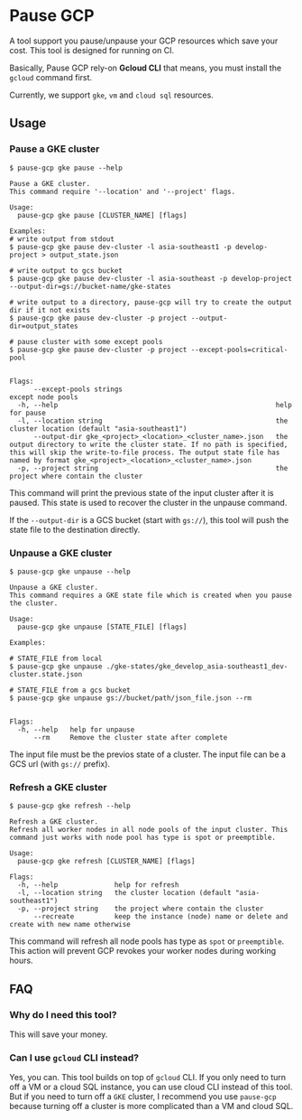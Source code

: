 # Pause GCP

A tool support you pause/unpause your GCP resources which save your cost. This tool is designed for running on CI.

Basically, Pause GCP rely-on **Gcloud CLI** that means, you must install the `gcloud` command first.

Currently, we support `gke`, `vm` and `cloud sql` resources.

## Usage

### Pause a GKE cluster
```console
$ pause-gcp gke pause --help

Pause a GKE cluster.
This command require '--location' and '--project' flags.

Usage:
  pause-gcp gke pause [CLUSTER_NAME] [flags]

Examples:
# write output from stdout
$ pause-gcp gke pause dev-cluster -l asia-southeast1 -p develop-project > output_state.json

# write output to gcs bucket
$ pause-gcp gke pause dev-cluster -l asia-southeast -p develop-project --output-dir=gs://bucket-name/gke-states

# write output to a directory, pause-gcp will try to create the output dir if it not exists
$ pause-gcp gke pause dev-cluster -p project --output-dir=output_states

# pause cluster with some except pools
$ pause-gcp gke pause dev-cluster -p project --except-pools=critical-pool


Flags:
      --except-pools strings                                      except node pools
  -h, --help                                                      help for pause
  -l, --location string                                           the cluster location (default "asia-southeast1")
      --output-dir gke_<project>_<location>_<cluster_name>.json   the output directory to write the cluster state. If no path is specified, this will skip the write-to-file process. The output state file has named by format gke_<project>_<location>_<cluster_name>.json
  -p, --project string                                            the project where contain the cluster
```

This command will print the previous state of the input cluster after it is paused. This state is used to recover the cluster in the unpause command.

If the `--output-dir` is a GCS bucket (start with `gs://`), this tool will push the state file to the destination directly.

### Unpause a GKE cluster

```console
$ pause-gcp gke unpause --help

Unpause a GKE cluster.
This command requires a GKE state file which is created when you pause the cluster.

Usage:
  pause-gcp gke unpause [STATE_FILE] [flags]

Examples:

# STATE_FILE from local
$ pause-gcp gke unpause ./gke-states/gke_develop_asia-southeast1_dev-cluster.state.json

# STATE_FILE from a gcs bucket
$ pause-gcp gke unpause gs://bucket/path/json_file.json --rm


Flags:
  -h, --help   help for unpause
      --rm     Remove the cluster state after complete
```
The input file must be the previos state of a cluster. The input file can be a GCS url (with `gs://` prefix).

### Refresh a GKE cluster

```console
$ pause-gcp gke refresh --help

Refresh a GKE cluster.
Refresh all worker nodes in all node pools of the input cluster. This command just works with node pool has type is spot or preemptible.

Usage:
  pause-gcp gke refresh [CLUSTER_NAME] [flags]

Flags:
  -h, --help              help for refresh
  -l, --location string   the cluster location (default "asia-southeast1")
  -p, --project string    the project where contain the cluster
      --recreate          keep the instance (node) name or delete and create with new name otherwise
```

This command will refresh all node pools has type as `spot` or `preemptible`. This action will prevent GCP revokes your worker nodes during working hours.

## FAQ

### Why do I need this tool?
This will save your money.

### Can I use `gcloud` CLI instead?
Yes, you can. This tool builds on top of `gcloud` CLI. If you only need to turn off a VM or a cloud SQL instance,
you can use cloud CLI instead of this tool. But if you need to turn off a `GKE` cluster, I recommend you use `pause-gcp` because turning off a cluster is more complicated than a VM and cloud SQL.
